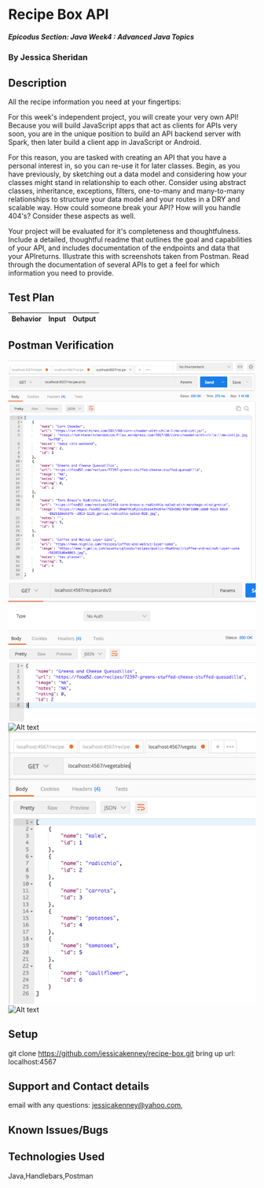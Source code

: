# Recipe Box API 

##### Epicodus Section: Java Week4 : Advanced Java Topics

### By Jessica Sheridan

## Description

All the recipe information you need at your fingertips:


For this week's independent project, you will create your very own API! Because you will build JavaScript apps that act as clients for APIs very soon, you are in the unique position to build an API backend server with Spark, then later build a client app in JavaScript or Android.

For this reason, you are tasked with creating an API that you have a personal interest in, so you can re-use it for later classes. Begin, as you have previously, by sketching out a data model and considering how your classes might stand in relationship to each other. Consider using abstract classes, inheritance, exceptions, filters, one-to-many and many-to-many relationships to structure your data model and your routes in a DRY and scalable way. How could someone break your API? How will you handle 404's? Consider these aspects as well.

Your project will be evaluated for it's completeness and thoughtfulness. Include a detailed, thoughtful readme that outlines the goal and capabilities of your API, and includes documentation of the endpoints and data that your APIreturns. Illustrate this with screenshots taken from Postman. Read through the documentation of several APIs to get a feel for which information you need to provide.


## Test Plan 

| Behavior      | Input | Output |
| ------------- | ------------- | ------------- |


## Postman Verification

![Alt text](src/main/resources/public/images/recipecards.png)
![Alt text](src/main/resources/public/images/recipecard-2.png)
![Alt text](src/main/resources/public/images/getAllVegetablesforRecipeCard-2.png)
![Alt text](src/main/resources/public/images/vegetables.png)
![Alt text](src/main/resources/public/images/getAllRecipesForAVegetable.png)


## Setup
git clone https://github.com/jessicakenney/recipe-box.git
bring up url: localhost:4567

## Support and Contact details
email with any questions: jessicakenney@yahoo.com,

## Known Issues/Bugs

## Technologies Used
Java,Handlebars,Postman


